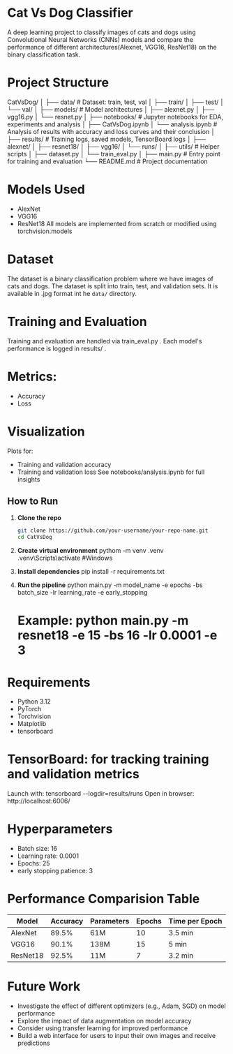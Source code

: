 # Cat Vs Dog Classifier

A deep learning project to classify images of cats and dogs using Convolutional Neural Networks (CNNs) models and compare the performance of different architectures(Alexnet, VGG16, ResNet18) on the binary classification task.

# Project Structure

CatVsDog/
│
├── data/                  # Dataset: train, test, val
│   ├── train/
│   ├── test/
│   └── val/
│
├── models/                # Model architectures
│   ├── alexnet.py
│   ├── vgg16.py
│   └── resnet.py
│
├── notebooks/             # Jupyter notebooks for EDA, experiments and analysis
│   ├── CatVsDog.ipynb
│   └── analysis.ipynb     # Analysis of results with accuracy and loss curves and their conclusion
│
├── results/               # Training logs, saved models, TensorBoard logs
│   ├── alexnet/
│   ├── resnet18/
│   ├── vgg16/
│   └── runs/
│
├── utils/                 # Helper scripts
│   ├── dataset.py
│   └── train_eval.py
│
├── main.py                # Entry point for training and evaluation
└── README.md              # Project documentation

# Models Used
- AlexNet
- VGG16
- ResNet18
All models are implemented from scratch or modified using torchvision.models

# Dataset
The dataset is a binary classification problem where we have images of cats and dogs. The dataset is split into train, test, and validation sets. It is available in .jpg format int he `data/` directory.

# Training and Evaluation
Training and evaluation are handled via train_eval.py .
Each model's performance is logged in results/ .

# Metrics:
- Accuracy
- Loss

# Visualization
Plots for:
- Training and validation accuracy
- Training and validation loss
See notebooks/analysis.ipynb for full insights

## How to Run
 1. **Clone the repo**
    ```bash
    git clone https://github.com/your-username/your-repo-name.git
    cd CatVsDog

 2. **Create virtual environment**
    pythom -m venv .venv
    .venv\Scripts\activate    #Windows

 3. **Install dependencies**
    pip install -r requirements.txt

 4. **Run the pipeline**
    python main.py -m model_name -e epochs -bs batch_size -lr learning_rate -e early_stopping

    # Example: python main.py -m resnet18 -e 15 -bs 16 -lr 0.0001 -e 3

# Requirements
- Python 3.12
- PyTorch 
- Torchvision
- Matplotlib
- tensorboard

# TensorBoard: for tracking training and validation metrics
  Launch with:
  tensorboard --logdir=results/runs
Open in browser: http://localhost:6006/
    
# Hyperparameters
- Batch size: 16
- Learning rate: 0.0001
- Epochs: 25
- early stopping patience: 3

# Performance Comparision Table
| Model     | Accuracy | Parameters | Epochs | Time per Epoch |
|-----------|----------|------------|--------|----------------|
| AlexNet   | 89.5%    | 61M        | 10     | 3.5 min        |
| VGG16     | 90.1%    | 138M       | 15     | 5 min          |
| ResNet18  | 92.5%    | 11M        | 7      | 3.2 min        |

# Future Work
- Investigate the effect of different optimizers (e.g., Adam, SGD) on model performance
- Explore the impact of data augmentation on model accuracy
- Consider using transfer learning for improved performance
- Build a web interface for users to input their own images and receive predictions

